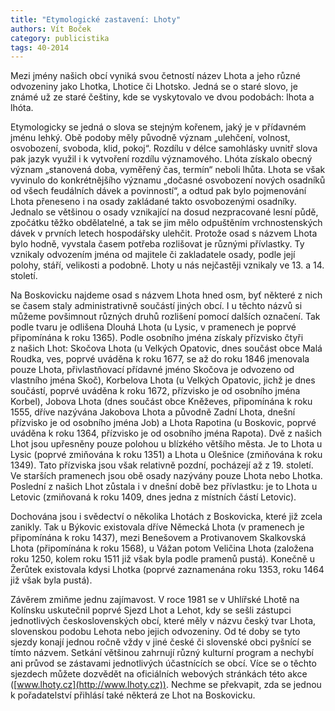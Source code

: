 ```yaml
---
title: "Etymologické zastavení: Lhoty"
authors: Vít Boček
category: publicistika
tags: 40-2014 
---
```


Mezi jmény našich obcí vyniká svou četností název Lhota a jeho různé odvozeniny jako Lhotka, Lhotice či Lhotsko. Jedná se o staré slovo, je známé už ze staré češtiny, kde se vyskytovalo ve dvou podobách: lhota a lhóta.

Etymologicky se jedná o slova se stejným kořenem, jaký je v přídavném jménu lehký. Obě podoby měly původně význam „ulehčení, volnost, osvobození, svoboda, klid, pokoj“. Rozdílu v délce samohlásky uvnitř slova pak jazyk využil i k vytvoření rozdílu významového. Lhóta získalo obecný význam „stanovená doba, vyměřený čas, termín“ neboli lhůta. Lhota se však vyvinulo do konkrétnějšího významu „dočasné osvobození nových osadníků od všech feudálních dávek a povinností“, a odtud pak bylo pojmenování Lhota přeneseno i na osady zakládané takto osvobozenými osadníky. Jednalo se většinou o osady vznikající na dosud nezpracované lesní půdě, zpočátku těžko obdělatelné, a tak se jim mělo odpuštěním vrchnostenských dávek v prvních letech hospodářsky ulehčit. Protože osad s názvem Lhota bylo hodně, vyvstala časem potřeba rozlišovat je různými přívlastky. Ty vznikaly odvozením jména od majitele či zakladatele osady, podle její polohy, stáří, velikosti a podobně. Lhoty u nás nejčastěji vznikaly ve 13. a 14. století.

Na Boskovicku najdeme osad s názvem Lhota hned osm, byť některé z nich se časem staly administrativně součástí jiných obcí. I u těchto názvů si můžeme povšimnout různých druhů rozlišení pomocí dalších označení. Tak podle tvaru je odlišena Dlouhá Lhota (u Lysic, v pramenech je poprvé připomínána k roku 1365). Podle osobního jména získaly přízvisko čtyři z našich Lhot: Skočova Lhota (u Velkých Opatovic, dnes součást obce Malá Roudka, ves, poprvé uváděna k roku 1677, se až do roku 1846 jmenovala pouze Lhota, přivlastňovací přídavné jméno Skočova je odvozeno od vlastního jména Skoč), Korbelova Lhota (u Velkých Opatovic, jichž je dnes součástí, poprvé uváděna k roku 1672, přízvisko je od osobního jména Korbel), Jobova Lhota (dnes součást obce Kněževes, připomínána k roku 1555, dříve nazývána Jakobova Lhota a původně Zadní Lhota, dnešní přízvisko je od osobního jména Job) a Lhota Rapotina (u Boskovic, poprvé uváděna k roku 1364, přízvisko je od osobního jména Rapota). Dvě z našich Lhot jsou upřesněny pouze polohou u blízkého většího města. Je to Lhota u Lysic (poprvé zmiňována k roku 1351) a Lhota u Olešnice (zmiňována k roku 1349). Tato přízviska jsou však relativně pozdní, pocházejí až z 19. století. Ve starších pramenech jsou obě osady nazývány pouze Lhota nebo Lhotka. Poslední z našich Lhot zůstala i v dnešní době bez přívlastku: je to Lhota u Letovic (zmiňovaná k roku 1409, dnes jedna z místních částí Letovic).

Dochována jsou i svědectví o několika Lhotách z Boskovicka, které již zcela zanikly. Tak u Býkovic existovala dříve Německá Lhota (v pramenech je připomínána k roku 1437), mezi Benešovem a Protivanovem Skalkovská Lhota (připomínána k roku 1568), u Vážan potom Veličina Lhota (založena roku 1250, kolem roku 1511 již však byla podle pramenů pustá). Konečně u Žerůtek existovala kdysi Lhotka (poprvé zaznamenána roku 1353, roku 1464 již však byla pustá).

Závěrem zmiňme jednu zajímavost. V roce 1981 se v Uhlířské Lhotě na Kolínsku uskutečnil poprvé Sjezd Lhot a Lehot, kdy se sešli zástupci jednotlivých československých obcí, které měly v názvu český tvar Lhota, slovenskou podobu Lehota nebo jejich odvozeniny. Od té doby se tyto sjezdy konají jednou ročně vždy v jiné české či slovenské obci pyšnící se tímto názvem. Setkání většinou zahrnují různý kulturní program a nechybí ani průvod se zástavami jednotlivých účastnících se obcí. Více se o těchto sjezdech můžete dozvědět na oficiálních webových stránkách této akce ([www.lhoty.cz](http://www.lhoty.cz)). Nechme se překvapit, zda se jednou k pořadatelství přihlásí také některá ze Lhot na Boskovicku.